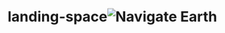 # landing-space![Navigate Earth](https://user-images.githubusercontent.com/68183305/174441785-49f9c72b-3359-4fd2-96ee-8ab67fd7a032.png)
